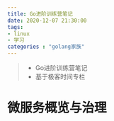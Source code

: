 ```yaml
---
title: Go进阶训练营笔记
date: 2020-12-07 21:30:00
tags:
- linux
- 学习
categories : "golang家族"
---
```


> - Go进阶训练营笔记
> - 基于极客时间专栏

<!-- more-->

# 微服务概览与治理
